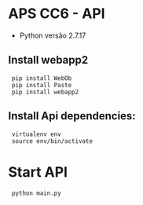 # APS CC6 - API

- Python versão 2.7.17

## Install webapp2
     pip install WebOb
     pip install Paste
     pip install webapp2

## Install Api dependencies:
     virtualenv env
     source env/bin/activate

# Start API
     python main.py
